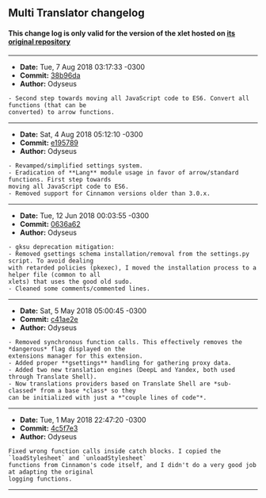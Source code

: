 ## Multi Translator changelog

#### This change log is only valid for the version of the xlet hosted on [its original repository](https://gitlab.com/Odyseus/CinnamonTools)

***

- **Date:** Tue, 7 Aug 2018 03:17:33 -0300
- **Commit:** [38b96da](https://gitlab.com/Odyseus/CinnamonTools/commit/38b96da)
- **Author:** Odyseus

```
- Second step towards moving all JavaScript code to ES6. Convert all functions (that can be
converted) to arrow functions.

```

***

- **Date:** Sat, 4 Aug 2018 05:12:10 -0300
- **Commit:** [e195789](https://gitlab.com/Odyseus/CinnamonTools/commit/e195789)
- **Author:** Odyseus

```
- Revamped/simplified settings system.
- Eradication of **Lang** module usage in favor of arrow/standard functions. First step towards
moving all JavaScript code to ES6.
- Removed support for Cinnamon versions older than 3.0.x.

```

***

- **Date:** Tue, 12 Jun 2018 00:03:55 -0300
- **Commit:** [0636a62](https://gitlab.com/Odyseus/CinnamonTools/commit/0636a62)
- **Author:** Odyseus

```
- gksu deprecation mitigation:
- Removed gsettings schema installation/removal from the settings.py script. To avoid dealing
with retarded policies (pkexec), I moved the installation process to a helper file (common to all
xlets) that uses the good old sudo.
- Cleaned some comments/commented lines.

```

***

- **Date:** Sat, 5 May 2018 05:00:45 -0300
- **Commit:** [c41ae2e](https://gitlab.com/Odyseus/CinnamonTools/commit/c41ae2e)
- **Author:** Odyseus

```
- Removed synchronous function calls. This effectively removes the *dangerous* flag displayed on the
extensions manager for this extension.
- Added proper **gsettings** handling for gathering proxy data.
- Added two new translation engines (DeepL and Yandex, both used through Translate Shell).
- Now translations providers based on Translate Shell are *sub-classed* from a base *class* so they
can be initialized with just a *"couple lines of code"*.

```

***

- **Date:** Tue, 1 May 2018 22:47:20 -0300
- **Commit:** [4c5f7e3](https://gitlab.com/Odyseus/CinnamonTools/commit/4c5f7e3)
- **Author:** Odyseus

```
Fixed wrong function calls inside catch blocks. I copied the `loadStylesheet` and `unloadStylesheet`
functions from Cinnamon's code itself, and I didn't do a very good job at adapting the original
logging functions.

```

***
